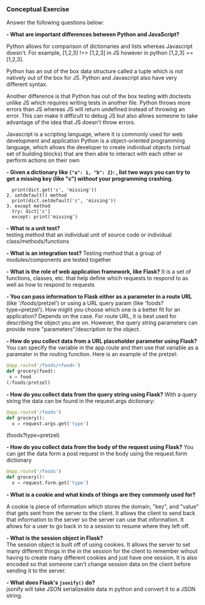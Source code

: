 ### Conceptual Exercise

Answer the following questions below:

**- What are important differences between Python and JavaScript?**

  Python allows for comparison of dictionaries and lists whereas Javascript doesn't. For example, [1,2,3] !== [1,2,3] in JS however in python [1,2,3] == [1,2,3]. 
  
  Python has an out of the box data structure called a tuple which is not natively out of the box for JS. 
  Python and Javascript also have very different syntax. 
  
  Another difference is that Python has out of the box testing with doctests unlike JS which requires writing tests in another file. Python throws more errors than JS whereas JS will return undefined instead of throwing an error. This can make it difficult to debug JS but also allows someone to take advantage of the idea that JS doesn't throw errors.

  Javascript is a scripting language, where it is commonly used for web development and application
  Python is a object-oriented programming language, which allows the developer to create individual objects (virtual set of building blocks) that are then able to interact with each other or perform actions on their own

**- Given a dictionary like ``{"a": 1, "b": 2}``: , list two ways you can try to get a missing key (like "c") *without* your programming crashing.**

  ```1. get() method
    print(dict.get('c', 'missing'))
  2. setdefault() method
    print(dict.setdefault('c', 'missing'))
  3. except method
    try: dict['c']
    except: print('missing')
```

**- What is a unit test?**  
  testing method that an individual unit of source code or individual class/methods/functions

**- What is an integration test?**
  Testing method that a group of modules/components are tested together

**- What is the role of web application framework, like Flask?**
  It is a set of functions, classes, etc. that help define which requests to respond to as well as how to respond to requests

**- You can pass information to Flask either as a parameter in a route URL**
  (like '/foods/pretzel') or using a URL query param (like
  'foods?type=pretzel'). How might you choose which one is a better fit
  for an application?
  Depends on the case. For route URL, it is best used for describing the object you are on. However, the query string parameters can provide more "parameters"/description to the object.


**- How do you collect data from a URL placeholder parameter using Flask?**
  You can specify the variable in the app.route and then use that variable as a paramater in the routing function. Here is an example of the pretzel:

  ```py
  @app.route('/foods/<food>')
  def grocery(food):
   x = food
  (/foods/pretzel)
  ```


**- How do you collect data from the query string using Flask?**
  With a query string the data can be found in the request.args dictionary:

  ```py
  @app.route('/foods')
  def grocery():
    x = request.args.get('type')
  ```
  (foods?type=pretzel)

**- How do you collect data from the body of the request using Flask?**  You can get the data form a post request in the body using the request.form dictionary

  ```py
  @app.route('/foods')
  def grocery():
    x = request.form.get('type')
  ```

**- What is a cookie and what kinds of things are they commonly used for?**

  A cookie is piece of information which stores the domain, "key", and "value" that gets sent from the server to the client. It allows the client to send back that information to the server so the server can use that information. It allows for a user to go back in to a session to resume where they left off.

**- What is the session object in Flask?**  
The session object is built off of using cookies. It allows the server to set many different things in the in the session for the client to remember wihout having to create many different cookies and just have one session. It is also encoded so that someone can't change session data on the client before sending it to the server.

**- What does Flask's `jsonify()` do?**  
jsonify will take JSON serializeable data in python and convert it to a JSON string.
